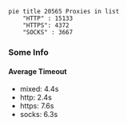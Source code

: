 
```mermaid
pie title 20565 Proxies in list
    "HTTP" : 15133
    "HTTPS": 4372
    "SOCKS" : 3667
```

### Some Info
#### Average Timeout

- mixed: 4.4s
- http: 2.4s
- https: 7.6s
- socks: 6.3s